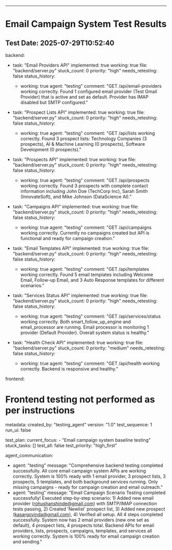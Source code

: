 ---
# Email Campaign System Test Results
## Test Date: 2025-07-29T10:52:40

backend:
  - task: "Email Providers API"
    implemented: true
    working: true
    file: "backend/server.py"
    stuck_count: 0
    priority: "high"
    needs_retesting: false
    status_history:
      - working: true
        agent: "testing"
        comment: "GET /api/email-providers working correctly. Found 1 configured email provider (Test Gmail Provider) that is active and set as default. Provider has IMAP disabled but SMTP configured."

  - task: "Prospect Lists API"
    implemented: true
    working: true
    file: "backend/server.py"
    stuck_count: 0
    priority: "high"
    needs_retesting: false
    status_history:
      - working: true
        agent: "testing"
        comment: "GET /api/lists working correctly. Found 3 prospect lists: Technology Companies (3 prospects), AI & Machine Learning (0 prospects), Software Development (0 prospects)."

  - task: "Prospects API"
    implemented: true
    working: true
    file: "backend/server.py"
    stuck_count: 0
    priority: "high"
    needs_retesting: false
    status_history:
      - working: true
        agent: "testing"
        comment: "GET /api/prospects working correctly. Found 3 prospects with complete contact information including John Doe (TechCorp Inc), Sarah Smith (InnovateSoft), and Mike Johnson (DataScience AI)."

  - task: "Campaigns API"
    implemented: true
    working: true
    file: "backend/server.py"
    stuck_count: 0
    priority: "high"
    needs_retesting: false
    status_history:
      - working: true
        agent: "testing"
        comment: "GET /api/campaigns working correctly. Currently no campaigns created but API is functional and ready for campaign creation."

  - task: "Email Templates API"
    implemented: true
    working: true
    file: "backend/server.py"
    stuck_count: 0
    priority: "high"
    needs_retesting: false
    status_history:
      - working: true
        agent: "testing"
        comment: "GET /api/templates working correctly. Found 5 email templates including Welcome Email, Follow-up Email, and 3 Auto Response templates for different scenarios."

  - task: "Services Status API"
    implemented: true
    working: true
    file: "backend/server.py"
    stuck_count: 0
    priority: "high"
    needs_retesting: false
    status_history:
      - working: true
        agent: "testing"
        comment: "GET /api/services/status working correctly. Both smart_follow_up_engine and email_processor are running. Email processor is monitoring 1 provider (Default Provider). Overall system status is healthy."

  - task: "Health Check API"
    implemented: true
    working: true
    file: "backend/server.py"
    stuck_count: 0
    priority: "medium"
    needs_retesting: false
    status_history:
      - working: true
        agent: "testing"
        comment: "GET /api/health working correctly. Backend is responsive and healthy."

frontend:
  # Frontend testing not performed as per instructions

metadata:
  created_by: "testing_agent"
  version: "1.0"
  test_sequence: 1
  run_ui: false

test_plan:
  current_focus:
    - "Email campaign system baseline testing"
  stuck_tasks: []
  test_all: false
  test_priority: "high_first"

agent_communication:
  - agent: "testing"
    message: "Comprehensive backend testing completed successfully. All core email campaign system APIs are working correctly. System is 100% ready with 1 email provider, 3 prospect lists, 3 prospects, 5 templates, and both background services running. Only missing campaigns - ready for campaign creation and email outreach."
  - agent: "testing"
    message: "Email Campaign Scenario Testing completed successfully! Executed step-by-step scenario: 1) Added new email provider (rohushanshinde@gmail.com) with SMTP/IMAP connection tests passing, 2) Created 'Newlist' prospect list, 3) Added new prospect (kasargovinda@gmail.com), 4) Verified all setup. All 4 steps completed successfully. System now has 2 email providers (new one set as default), 4 prospect lists, 4 prospects total. Backend APIs for email providers, lists, prospects, campaigns, templates, and services all working correctly. System is 100% ready for email campaign creation and sending."